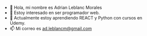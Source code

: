 - 👋 Hola, mi nombre es Adrian Leblanc Morales
- 👀 Estoy interesado en ser programador web.
- 🌱 Actualmente estoy aprendiendo REACT y Python con cursos en Udemy.
- 📫 Mi correo es ad.leblancm@gmail.com

<!---
adrianleblanc/adrianleblanc is a ✨ special ✨ repository because its `README.md` (this file) appears on your GitHub profile.
You can click the Preview link to take a look at your changes.
--->

